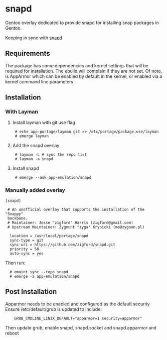 # snapd
Gentoo overlay dedicated to provide snapd for installing snap packages in Gentoo.

Keeping in sync with [snapd](https://github.com/snapcore/snapd)

## Requirements

The package has some dependencies and kernel settings that will be required for
installation. The ebuild will complain if they are not set. Of note, is AppArmor
which can be enabled by default in the kernel, or enabled via a kernel command
line parameters.

## Installation

### With Layman

1. Install layman with git use flag

        # echo app-portage/layman git >> /etc/portage/package.use/layman
        # emerge layman

2. Add the snapd overlay

        # layman -L # sync the repo list
        # layman -a snapd

3. Install snapd

        # emerge --ask app-emulation/snapd

### Manually added overlay

```
[snapd]
 
 # An unofficial overlay that supports the installation of the "Snappy"
 backbone.
 # Maintainer: Jesse "zigford" Harris (zigford@gmail.com)
 # Upstream Maintainer: Zygmunt "zyga" Krynicki (me@zygoon.pl)
  
  location = /usr/local/portage/snapd
  sync-type = git
  sync-uri = https://github.com/zigford/snapd.git
  priority = 50
  auto-sync = yes
```

  Then run:

      # emaint sync --repo snapd
      # emerge -a app-emulation/snapd

## Post Installation

Apparmor needs to be enabled and configured as the default security
Ensure /etc/default/grub is updated to include:

        GRUB_CMDLINE_LINIX_DEFAULT="apparmor=1 security=apparmor"

Then update grub, enable snapd, snapd.socket and snapd.apparmor and reboot

